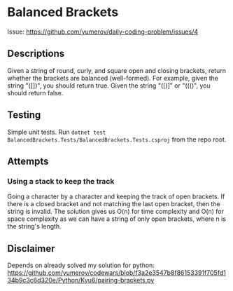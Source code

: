 # Balanced Brackets

Issue: https://github.com/yumerov/daily-coding-problem/issues/4

## Descriptions

Given a string of round, curly, and square open and closing brackets, return whether the brackets are balanced (well-formed).
For example, given the string "([])", you should return true.
Given the string "([)]" or "((()", you should return false.

## Testing

Simple unit tests.
Run `dotnet test BalancedBrackets.Tests/BalancedBrackets.Tests.csproj` from the repo root.

## Attempts

### Using a stack to keep the track

Going a character by a character and keeping the track of open brackets. If there is a closed bracket and not matching the last open bracket, then the string is invalid.
The solution gives us O(n) for time complexity and O(n) for space complexity as we can have a string of only open brackets, where n is the string's length.

## Disclaimer

Depends on already solved my solution for python: https://github.com/yumerov/codewars/blob/f3a2e3547b8f86153391f705fd134b9c3c6d320e/Python/Kyu6/pairing-brackets.py
